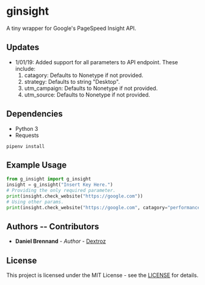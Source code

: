 # ginsight
A tiny wrapper for Google's PageSpeed Insight API.

## Updates
* 1/01/19: Added support for all parameters to API endpoint. These include:
    1. catagory: Defaults to Nonetype if not provided.
    2. strategy: Defaults to string "Desktop".
    3. utm_campaign: Defaults to Nonetype if not provided.
    4. utm_source: Defaults to Nonetype if not provided.

## Dependencies
* Python 3
* Requests
```
pipenv install
```

## Example Usage
```python
from g_insight import g_insight
insight = g_insight("Insert Key Here.")
# Providing the only required parameter.
print(insight.check_website("https://google.com"))
# Using other params.
print(insight.check_website("https://google.com", catagory="performance", strategy="mobile", utm_campaign="g_insight", utm_source="g_insight"))
```

## Authors -- Contributors
* **Daniel Brennand** - *Author* - [Dextroz](https://github.com/Dextroz)

## License

This project is licensed under the MIT License - see the [LICENSE](LICENSE) for details.